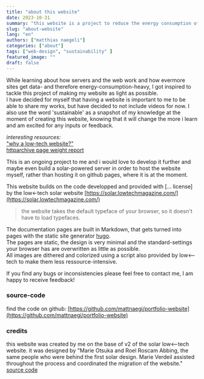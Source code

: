 ```yaml
---
title: "about this website"
date: 2023-10-31
summary: "this website is a project to reduce the energy consumption of my portfolio-website"
slug: "about-website"
lang: "en"
authors: ["matthias naegeli"]
categories: ["about"]
tags: ["web-design", "sustainability" ]
featured_image: ""
draft: false
---
```


While learning about how servers and the web work and how evermore sites get data- and therefore energy-consumption-heavy, I got inspired to tackle this project of making my website as light as possible.  
I have decided for myself that having a website is important to me to be able to share my works, but have decided to not include videos for now. I also use the word 'sustainable' as a snapshot of my knowledge at the moment of creating this website, knowing that it will change the more i learn and am excited for any inputs or feedback.

*interesting resources:*  
["why a low-tech website?"](https://solar.lowtechmagazine.com/about/the-solar-website/#why_website)  
[httparchive page weight report](https://httparchive.org/reports/page-weight)  

This is an ongoing project to me and i would love to develop it further and maybe even build a solar-powered server in order to host the website myself, rather than hosting it on github pages, where it is at the moment.

This website builds on the code developped and provided with [... license] by the low<-tech solar website [https://solar.lowtechmagazine.com/](https://solar.lowtechmagazine.com/)

> the website takes the default typeface of your browser, so it doesn't have to load typefaces.

The documentation pages are built in Markdown, that gets turned into pages with the static site generator [hugo](https://gohugo.io/).  
The pages are static, the design is very minimal and the standard-settings your browser has are overwritten as little as possible.  
All images are dithered and colorized using a script also provided by low<--tech to make them less ressource-intensive.

If you find any bugs or inconsistencies please feel free to contact me, I am happy to receive feedback!

### source-code
find the code on github:
[https://github.com/mattnaegi/portfolio-website](https://github.com/mattnaegi/portfolio-website)

### credits
this website was created by me on the base of v2 of the solar low<--tech website. it was designed by "Marie Otsuka and Roel Roscam Abbing, the same people who were behind the first solar design. Marie Verdeil assisted throughout the process and coordinated the migration of the website." [source code](https://solar.lowtechmagazine.com/)
